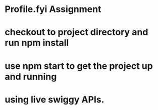# Profile.fyi Assignment
# checkout to project directory and run npm install
# use npm start to get the project up and running
# using live swiggy APIs. 